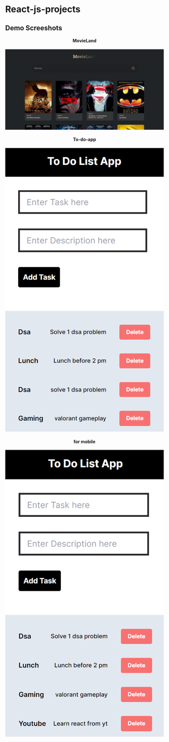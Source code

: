 # React-js-projects

## Demo Screeshots
<div align="center">
    <h4>MovieLand</h4>
   <img src="readme-images/movieland.png" />
</div>

<div align="center">
    <h4>To-do-app</h4>
   <img src="readme-images/todo.png" />
</div>
<div align="center">
    <h4>for mobile</h4>
   <img src="readme-images/todo-mobile.png" />
</div>
